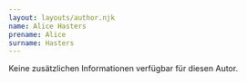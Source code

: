 ```yaml
---
layout: layouts/author.njk
name: Alice Hasters
prename: Alice
surname: Hasters
---
```

Keine zusätzlichen Informationen verfügbar für diesen Autor.
